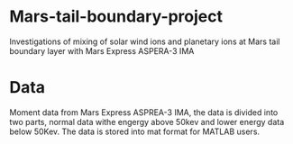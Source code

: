 # Mars-tail-boundary-project
Investigations of mixing of solar wind ions and planetary ions at Mars tail boundary layer with Mars Express ASPERA-3 IMA
# Data
Moment data from Mars Express ASPREA-3 IMA, the data is divided into two parts, normal data withe engergy above 50kev and lower energy data below 50Kev. The data is stored into mat format for MATLAB users.
